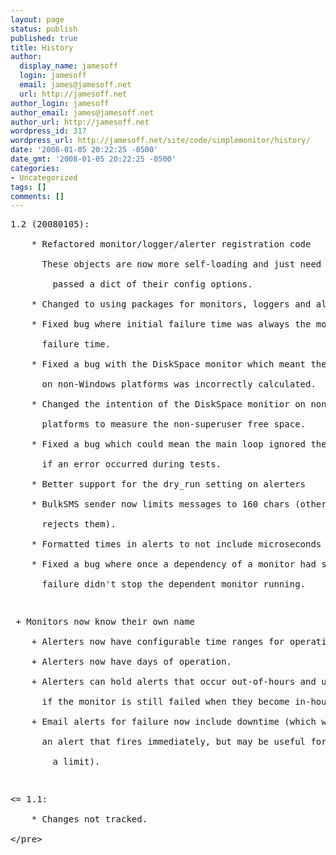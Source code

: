 ```yaml
---
layout: page
status: publish
published: true
title: History
author:
  display_name: jamesoff
  login: jamesoff
  email: james@jamesoff.net
  url: http://jamesoff.net
author_login: jamesoff
author_email: james@jamesoff.net
author_url: http://jamesoff.net
wordpress_id: 317
wordpress_url: http://jamesoff.net/site/code/simplemonitor/history/
date: '2008-01-05 20:22:25 -0500'
date_gmt: '2008-01-05 20:22:25 -0500'
categories:
- Uncategorized
tags: []
comments: []
---
```

<pre>1.2 (20080105):<br />
	* Refactored monitor&#47;logger&#47;alerter registration code<br />
	  These objects are now more self-loading and just need to be<br />
		passed a dict of their config options.<br />
	* Changed to using packages for monitors, loggers and alerters.<br />
	* Fixed bug where initial failure time was always the most recent<br />
	  failure time.<br />
	* Fixed a bug with the DiskSpace monitor which meant the free space<br />
	  on non-Windows platforms was incorrectly calculated.<br />
	* Changed the intention of the DiskSpace monitior on non-Windows<br />
	  platforms to measure the non-superuser free space.<br />
	* Fixed a bug which could mean the main loop ignored the interval<br />
	  if an error occurred during tests.<br />
	* Better support for the dry_run setting on alerters<br />
	* BulkSMS sender now limits messages to 160 chars (otherwise BulkSMS<br />
	  rejects them).<br />
	* Formatted times in alerts to not include microseconds<br />
	* Fixed a bug where once a dependency of a monitor had succeeded once,<br />
	  failure didn't stop the dependent monitor running.</p>
<p>	+ Monitors now know their own name<br />
	+ Alerters now have configurable time ranges for operation.<br />
	+ Alerters now have days of operation.<br />
	+ Alerters can hold alerts that occur out-of-hours and update you<br />
	  if the monitor is still failed when they become in-hours.<br />
	+ Email alerts for failure now include downtime (which will be 0 for<br />
	  an alert that fires immediately, but may be useful for alerters with<br />
		a limit).</p>
<p><= 1.1:<br />
	* Changes not tracked.<br />
<&#47;pre></p>
